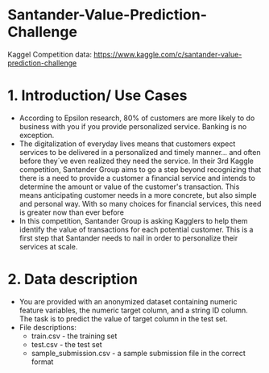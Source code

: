 # Santander-Value-Prediction-Challenge
Kaggel Competition
data: https://www.kaggle.com/c/santander-value-prediction-challenge

# <a id='1'>1. Introduction/ Use Cases</a>
* According to Epsilon research, 80% of customers are more likely to do business with you if you provide personalized service. Banking is no exception. 
* The digitalization of everyday lives means that customers expect services to be delivered in a personalized and timely manner… and often before they´ve even realized they need the service. In their 3rd Kaggle competition, Santander Group aims to go a step beyond recognizing that there is a need to provide a customer a financial service and intends to determine the amount or value of the customer's transaction. This means anticipating customer needs in a more concrete, but also simple and personal way. With so many choices for financial services, this need is greater now than ever before
* In this competition, Santander Group is asking Kagglers to help them identify the value of transactions for each potential customer. This is a first step that Santander needs to nail in order to personalize their services at scale.

# <a id='2'>2. Data description</a>
* You are provided with an anonymized dataset containing numeric feature variables, the numeric target column, and a string ID column. The task is to predict the value of target column in the test set.
* File descriptions:
    - train.csv - the training set
    - test.csv - the test set
    - sample_submission.csv - a sample submission file in the correct format
